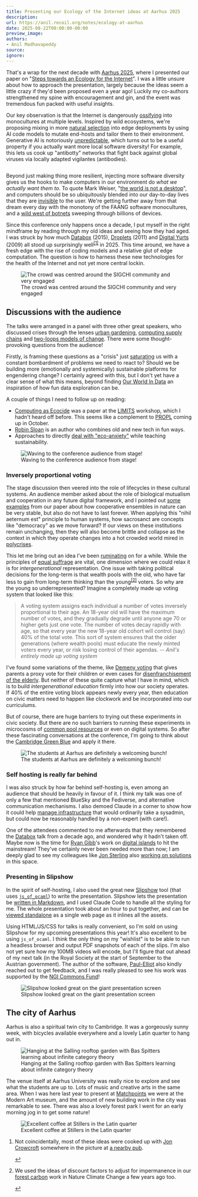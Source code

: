 ```yaml
---
title: Presenting our Ecology of the Internet ideas at Aarhus 2025
description:
url: https://anil.recoil.org/notes/ecology-at-aarhus
date: 2025-08-22T00:00:00-00:00
preview_image:
authors:
- Anil Madhavapeddy
source:
ignore:
---
```


<p>That's a wrap for the next decade with <a href="https://aarhus2025.org/">Aarhus 2025</a>,
where I presented our paper on "<a href="https://anil.recoil.org/papers/2025-internet-ecology">Steps towards an Ecology for the Internet</a>".
I was a little unsure about how to approach the presentation, largely because
the ideas seem a little crazy if they'd been proposed even a year ago! Luckily
my co-authors strengthened my spine with encouragement and gin,
and the event was tremendous fun packed with useful insights.</p>
<p>Our key observation is that the Internet is dangerously <a href="https://en.wikipedia.org/wiki/Protocol_ossification">ossifying</a> into monocultures
at multiple levels. Inspired by wild ecosystems, we're proposing mixing in more <a href="https://www.google.com/search?client=safari&amp;rls=en&amp;q=natural%20selection&amp;ie=UTF-8&amp;oe=UTF-8">natural
selection</a>
into edge deployments by using AI code models to mutate end-hosts and tailor
them to their environment. Generative AI is notoriously
<a href="https://www.taylorfrancis.com/books/mono/10.1201/9781003440260/ai-roman-yampolskiy">unpredictable</a>,
which turns out to be a useful property if you actually want more local
software diversity! For example, this lets us cook up "antibotty" networks that
fight back against global viruses via locally adapted vigilantes (antibodies).</p>
<p><a href="https://anil.recoil.org/slides/2025-internet-ecology.html"> </a></p><figure class="image-center"><a href="https://anil.recoil.org/slides/2025-internet-ecology.html"><img src="https://anil.recoil.org/images/aarhus-1.webp" alt="" title="" loading="lazy" srcset="/images/aarhus-1.1024.webp 1024w,/images/aarhus-1.1280.webp 1280w,/images/aarhus-1.1440.webp 1440w,/images/aarhus-1.1600.webp 1600w,/images/aarhus-1.1920.webp 1920w,/images/aarhus-1.320.webp 320w,/images/aarhus-1.480.webp 480w,/images/aarhus-1.640.webp 640w,/images/aarhus-1.768.webp 768w" sizes="(max-width: 768px) 100vw, 33vw" class="content-image"><figcaption></figcaption></a></figure><a href="https://anil.recoil.org/slides/2025-internet-ecology.html"> </a><p></p>
<p>Beyond just making thing more resilient, injecting more software diversity gives
us the hooks to make computers in our environment do <em>what we actually want
them to</em>.
To quote Mark Weiser, "<a href="https://dl.acm.org/doi/pdf/10.1145/174800.174801">the world is not a desktop</a>", and computers
should be so ubiquitously blended into our day-to-day lives that they are
<a href="https://dl.acm.org/doi/10.1145/192426.192428">invisible</a> to the user.  We're
getting further away from that dream every day with the monotony of the FAANG
software monocultures, and a <a href="https://en.wikipedia.org/wiki/Botnet">wild west of botnets</a>
sweeping through billions of devices.</p>
<p>Since this conference only happens once a decade, I put myself in the right mindframe by reading through my old ideas and seeing how they had aged.
I was struck by how much <a href="https://anil.recoil.org/papers/2015-aarhus-databox">Databox</a> (2015), <a href="https://anil.recoil.org/papers/2011-icdcn-droplets">Droplets</a> (2011) and
<a href="https://anil.recoil.org/notes/yurts-for-digital-nomads">Digital Yurts</a> (2009) all stood up surprisingly well<sup><a href="https://anil.recoil.org/news.xml#fn-1" role="doc-noteref" class="fn-label">[1]</a></sup> in 2025.
This time around, we have a fresh edge with the rise of coding models and a relative glut of edge computation. The question is how to harness these new technologies for the health of the Internet and not yet more central lockin.</p>
<p></p><figure class="image-center"><img src="https://anil.recoil.org/images/aarhus-4.webp" alt="The crowd was centred around the SIGCHI community and very engaged" title="The crowd was centred around the SIGCHI community and very engaged" loading="lazy" srcset="/images/aarhus-4.1024.webp 1024w,/images/aarhus-4.1280.webp 1280w,/images/aarhus-4.1440.webp 1440w,/images/aarhus-4.1600.webp 1600w,/images/aarhus-4.1920.webp 1920w,/images/aarhus-4.2560.webp 2560w,/images/aarhus-4.320.webp 320w,/images/aarhus-4.3840.webp 3840w,/images/aarhus-4.480.webp 480w,/images/aarhus-4.640.webp 640w,/images/aarhus-4.768.webp 768w" sizes="(max-width: 768px) 100vw, 33vw" class="content-image"><figcaption>The crowd was centred around the SIGCHI community and very engaged</figcaption></figure><p></p>
<h2><a href="https://anil.recoil.org/news.xml#discussions-with-the-audience" class="anchor" aria-hidden="true"></a>Discussions with the audience</h2>
<p>The talks were arranged in a panel with three other great speakers, who discussed crises through the lenses <a href="https://dl.acm.org/doi/10.1145/3744169.3744176">urban gardening</a>, <a href="https://dl.acm.org/doi/10.1145/3744169.3744179">computing supply chains</a> and <a href="https://dl.acm.org/doi/10.1145/3744169.3744178">two-loops models of change</a>. There were some thought-provoking questions from the audience!</p>
<p>Firstly, is framing these questions as a "crisis" just <a href="https://www.mdpi.com/2225-1154/13/4/69">saturating</a> us with a constant bombardment of problems we need to react to? Should we be building more (emotionally and systemically) sustainable platforms for engendering change? I certainly agreed with this, but I don't yet have a clear sense of what this means, beyond finding <a href="https://ourworldindata.org/">Our World In Data</a> an inspiration of how fun data exploration can be.</p>
<p>A couple of things I need to follow up on reading:</p>
<ul>
<li><a href="https://www.diva-portal.org/smash/get/diva2:1773078/FULLTEXT01.pdf">Computing as Ecocide</a> was a paper at the <a href="https://computingwithinlimits.org/2025/">LIMITS</a> workshop, which I hadn't heard off before. This seems like a complement to <a href="https://conf.researchr.org/home/icfp-splash-2025/propl-2025">PROPL</a> coming up in October.</li>
<li><a href="https://en.wikipedia.org/wiki/Robin_Sloan">Robin Sloan</a> is an author who combines old and new tech in fun ways.</li>
<li>Approaches to directly <a href="https://ieeexplore.ieee.org/document/9830112">deal with "eco-anxiety"</a> while teaching sustainability.</li>
</ul>
<p></p><figure class="image-center"><img src="https://anil.recoil.org/images/aarhus-5.webp" alt="Waving to the conference audience from stage!" title="Waving to the conference audience from stage!" loading="lazy" srcset="/images/aarhus-5.1024.webp 1024w,/images/aarhus-5.1280.webp 1280w,/images/aarhus-5.1440.webp 1440w,/images/aarhus-5.1600.webp 1600w,/images/aarhus-5.1920.webp 1920w,/images/aarhus-5.2560.webp 2560w,/images/aarhus-5.320.webp 320w,/images/aarhus-5.3840.webp 3840w,/images/aarhus-5.480.webp 480w,/images/aarhus-5.640.webp 640w,/images/aarhus-5.768.webp 768w" sizes="(max-width: 768px) 100vw, 33vw" class="content-image"><figcaption>Waving to the conference audience from stage!</figcaption></figure><p></p>
<h3><a href="https://anil.recoil.org/news.xml#inversely-proportional-voting" class="anchor" aria-hidden="true"></a>Inversely proportional voting</h3>
<p>The stage discussion then veered into the role of lifecycles in these cultural
systems. An audience member asked about the role of biological mutualism and
cooperation in any future digital framework, and I pointed out
<a href="https://blogs.cornell.edu/info2040/2014/09/20/impalas-parasites-and-the-prisoners-dilemma/">some</a>
<a href="https://www.nature.com/articles/s41586-025-08614-x">examples</a> from our paper
about how cooperative ensembles in nature can be very stable, but also do not
have to last forever. When applying this "nihil aeternum est" principle to
human systems, how sacrosanct are concepts like "democracy" as we move forward?
If our views on these institutions remain unchanging, then they will also
become brittle and collapse as the context in which they operate changes into a hot
crowded world mired in <a href="https://www.cambridge.org/core/journals/global-sustainability/announcements/call-for-papers/polycrisis-in-the-anthropocene">polycrises</a>.</p>
<p>This let me bring out an idea I've been <a href="https://anil.recoil.org/notes/cambridge-green-blue">ruminating</a> on for a while. While the principles of <a href="https://en.wikipedia.org/wiki/Suffrage">equal suffrage</a> are vital, one dimension where we could relax it is for <em>intergenerational</em> representation. One issue with taking political decisions for the long-term is that wealth pools with the old, who have far less to gain from long-term thinking than the young<sup><a href="https://anil.recoil.org/news.xml#fn-2" role="doc-noteref" class="fn-label">[2]</a></sup> voters. So why are the young so underrepresented? Imagine a completely made up voting system that looked like this:</p>
<blockquote>
<p>A voting system assigns each individual a number of votes inversely
proportional to their age. An 18-year old will have the maximum number of
votes, and they gradually degrade until anyone age 70 or higher gets just one
vote. The number of votes decay rapidly with age, so that every year the new
18-year old cohort will control (say) 40% of the total vote. This sort of
system ensures that the older generations (where wealth pools) must educate
the newly minted voters every year, or risk losing control of their agendas.
<cite>-- Anil's entirely made up voting system</cite></p>
</blockquote>
<p>I've found some variations of the theme, like <a href="https://en.wikipedia.org/wiki/Demeny_voting">Demeny voting</a> that gives parents a proxy
vote for their children or even cases for <a href="https://profs-polisci.mcgill.ca/muniz/intergen/Van%20Parijs%20-%20Disenfranchisement%20of%20the%20elderly.pdf">disenfranchisement of the elderly</a>.
But neither of these quite capture what I have in mind, which is to build
<em>intergenerational education</em> firmly into how our society operates. If 40% of
the entire voting block appears newly every year, then education on civic
matters need to happen like clockwork and be incorporated into our curriculums.</p>
<p>But of course, there are huge barriers to trying out these experiments in civic
society. But there are no such barriers to running these experiments in
microcosms of <a href="https://www.cambridge.org/core/books/governing-the-commons/7AB7AE11BADA84409C34815CC288CD79">common pool
resources</a>
or even on digital systems. So after these fascinating conversations
at the conference, I'm going to think about the <a href="https://anil.recoil.org/notes/cambridge-green-blue">Cambridge Green Blue</a> and apply it there.</p>
<p></p><figure class="image-center"><img src="https://anil.recoil.org/images/aarhus-3.webp" alt="The students at Aarhus are definitely a welcoming bunch!" title="The students at Aarhus are definitely a welcoming bunch!" loading="lazy" srcset="/images/aarhus-3.1024.webp 1024w,/images/aarhus-3.1280.webp 1280w,/images/aarhus-3.1440.webp 1440w,/images/aarhus-3.1600.webp 1600w,/images/aarhus-3.1920.webp 1920w,/images/aarhus-3.2560.webp 2560w,/images/aarhus-3.320.webp 320w,/images/aarhus-3.3840.webp 3840w,/images/aarhus-3.480.webp 480w,/images/aarhus-3.640.webp 640w,/images/aarhus-3.768.webp 768w" sizes="(max-width: 768px) 100vw, 33vw" class="content-image"><figcaption>The students at Aarhus are definitely a welcoming bunch!</figcaption></figure><p></p>
<h3><a href="https://anil.recoil.org/news.xml#self-hosting-is-really-far-behind" class="anchor" aria-hidden="true"></a>Self hosting is really far behind</h3>
<p>I was also struck by how far behind self-hosting is, even among an audience
that should be heavily in favour of it. I think my talk was one of only a few
that mentioned BlueSky and the Fediverse, and alternative communication
mechanisms. I also demoed Claude in a corner to show how it could help <a href="https://www.tunbury.org/2025/07/25/build-analysis/">manage
infrastructure</a> that would
ordinarily take a sysadmin, but could now be reasonably handled by a non-expert
(with care!).</p>
<p>One of the attendees commented to me afterwards that they remembered the
<a href="https://anil.recoil.org/papers/2015-aarhus-databox">Databox</a> talk from a decade ago, and wondered why it
hadn't taken off. Maybe now is the time for <a href="https://ryan.freumh.org" class="contact">Ryan Gibb</a>'s work on <a href="https://ryan.freumh.org/eilean.html">digital
islands</a> to hit the mainstream!
They've certainly never been needed more than now; I am deeply glad to
see my colleagues like <a href="https://jonmsterling.com" class="contact">Jon Sterling</a> also <a href="https://www.jonmsterling.com/2025-W35/index.xml">working on solutions</a>
in this space.</p>
<h3><a href="https://anil.recoil.org/news.xml#presenting-in-slipshow" class="anchor" aria-hidden="true"></a>Presenting in Slipshow</h3>
<p>In the spirit of self-hosting, I also used the great new
<a href="https://github.com/panglesd/slipshow">Slipshow</a> tool (that uses
<a href="https://github.com/ocsigen/js_of_ocaml"><code>js_of_ocaml</code></a>) to write the
presentation. Slipshow lets the presentation be <a href="https://tangled.sh/@anil.recoil.org/aarhus25-ecology-talk/blob/main/aarhus.md?code=true">written in
Markdown</a>,
and I used Claude Code to handle all the styling for me. The whole presentation
took about an hour to put together, and can be <a href="https://anil.recoil.org/slides/2025-internet-ecology.html">viewed
standalone</a> as a single web page as it
inlines all the assets.</p>
<p>Using HTML/JS/CSS for talks is really convenient, so I'm sold on using Slipshow
for my upcoming presentations this year! It's also excellent to be using
<code>js_of_ocaml</code>. I think the only thing on my "wishlist" is to be able to run a
headless browser and output PDF snapshots of each of the slips. I'm also not
yet sure how my 100MB videos will encode, but I'll figure that out ahead of my
next talk (in the Royal Society at the start of September to the Austrian
government). The author of the software, <a href="https://github.com/panglesd">Paul-Elliot</a> also
kindly reached out to get feedback, and I was really pleased to see his work
was supported by the <a href="https://nlnet.nl/commonsfund/">NGI Commons Fund</a>!</p>
<p></p><figure class="image-center"><img src="https://anil.recoil.org/images/aarhus-8.webp" alt="Slipshow looked great on the giant presentation screen" title="Slipshow looked great on the giant presentation screen" loading="lazy" srcset="/images/aarhus-8.1024.webp 1024w,/images/aarhus-8.1280.webp 1280w,/images/aarhus-8.1440.webp 1440w,/images/aarhus-8.1600.webp 1600w,/images/aarhus-8.1920.webp 1920w,/images/aarhus-8.2560.webp 2560w,/images/aarhus-8.320.webp 320w,/images/aarhus-8.480.webp 480w,/images/aarhus-8.640.webp 640w,/images/aarhus-8.768.webp 768w" sizes="(max-width: 768px) 100vw, 33vw" class="content-image"><figcaption>Slipshow looked great on the giant presentation screen</figcaption></figure><p></p>
<h2><a href="https://anil.recoil.org/news.xml#the-city-of-aarhus" class="anchor" aria-hidden="true"></a>The city of Aarhus</h2>
<p>Aarhus is also a spiritual twin city to Cambridge. It was a gorgeously sunny
week, with bicycles available everywhere and a lovely Latin quarter to hang out
in.</p>
<p></p><figure class="image-center"><img src="https://anil.recoil.org/images/aarhus-2.webp" alt="Hanging at the Salling rooftop garden with Bas Spitters learning about infinite category theory" title="Hanging at the Salling rooftop garden with Bas Spitters learning about infinite category theory" loading="lazy" srcset="/images/aarhus-2.1024.webp 1024w,/images/aarhus-2.1280.webp 1280w,/images/aarhus-2.1440.webp 1440w,/images/aarhus-2.1600.webp 1600w,/images/aarhus-2.1920.webp 1920w,/images/aarhus-2.2560.webp 2560w,/images/aarhus-2.320.webp 320w,/images/aarhus-2.3840.webp 3840w,/images/aarhus-2.480.webp 480w,/images/aarhus-2.640.webp 640w,/images/aarhus-2.768.webp 768w" sizes="(max-width: 768px) 100vw, 33vw" class="content-image"><figcaption>Hanging at the Salling rooftop garden with Bas Spitters learning about infinite category theory</figcaption></figure><p></p>
<p>The venue itself at Aarhus University was really nice to explore and see what
the students are up to. Lots of music and creative arts in the same area. When
I was here last year to present at
<a href="https://direc.dk/cybersecurity-how-do-we-maintain-trust-in-our-digital-society/">Matchpoints</a>
we were at the Modern Art museum, and the amount of new building work in the
city was remarkable to see. There was also a lovely forest park I went for an
early morning jog in to get some nature!</p>
<p></p><figure class="image-center"><img src="https://anil.recoil.org/images/aarhus-7.webp" alt="Excellent coffee at Stillers in the Latin quarter" title="Excellent coffee at Stillers in the Latin quarter" loading="lazy" srcset="/images/aarhus-7.1024.webp 1024w,/images/aarhus-7.1280.webp 1280w,/images/aarhus-7.1440.webp 1440w,/images/aarhus-7.1600.webp 1600w,/images/aarhus-7.1920.webp 1920w,/images/aarhus-7.2560.webp 2560w,/images/aarhus-7.320.webp 320w,/images/aarhus-7.3840.webp 3840w,/images/aarhus-7.480.webp 480w,/images/aarhus-7.640.webp 640w,/images/aarhus-7.768.webp 768w" sizes="(max-width: 768px) 100vw, 33vw" class="content-image"><figcaption>Excellent coffee at Stillers in the Latin quarter</figcaption></figure><p></p>
<section role="doc-endnotes"><ol>
<li>
<p>Not coincidentally, most of these ideas were cooked up with <a href="mailto:jon.crowcroft@cl.cam.ac.uk" class="contact">Jon Crowcroft</a> somewhere in the picture at <a href="https://anil.recoil.org/news/2025-internet-ecology-1">a nearby pub</a>.</p>
<span><a href="https://anil.recoil.org/news.xml#ref-1-fn-1" role="doc-backlink" class="fn-label">↩︎︎</a></span></li><li>
<p>We used the ideas of discount factors to adjust for impermanence in our <a href="https://anil.recoil.org/papers/2023-ncc-permanence">forest carbon</a> work in Nature Climate Change a few years ago too.</p>
<span><a href="https://anil.recoil.org/news.xml#ref-1-fn-2" role="doc-backlink" class="fn-label">↩︎︎</a></span></li></ol></section>

